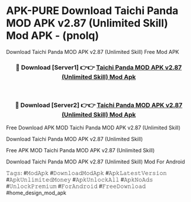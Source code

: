 # APK-PURE Download Taichi Panda MOD APK v2.87 (Unlimited Skill) Mod APK - (pnolq)
Download Taichi Panda MOD APK v2.87 (Unlimited Skill) Free Mod APK

<div align="center">
<h3>🔴 Download [Server1] 👉👉 <a href="https://apk-comot.site?title=Taichi_Panda_MOD_APK_v2.87_(Unlimited_Skill)">Taichi Panda MOD APK v2.87 (Unlimited Skill) Mod Apk</a></h3><br>

<h3>🔴 Download [Server2] 👉👉 <a href="https://apk-comot.site?title=Taichi_Panda_MOD_APK_v2.87_(Unlimited_Skill)">Taichi Panda MOD APK v2.87 (Unlimited Skill) Mod Apk</a></h3>
</div>


Free Download APK MOD Taichi Panda MOD APK v2.87 (Unlimited Skill)

Download Taichi Panda MOD APK v2.87 (Unlimited Skill) 

Free APK MOD Taichi Panda MOD APK v2.87 (Unlimited Skill) 

Download Taichi Panda MOD APK v2.87 (Unlimited Skill) Mod For Android

𝚃𝚊𝚐𝚜: #𝙼𝚘𝚍𝙰𝚙𝚔 #𝙳𝚘𝚠𝚗𝚕𝚘𝚊𝚍𝙼𝚘𝚍𝙰𝚙𝚔 #𝙰𝚙𝚔𝙻𝚊𝚝𝚎𝚜𝚝𝚅𝚎𝚛𝚜𝚒𝚘𝚗 #𝙰𝚙𝚔𝚄𝚗𝚕𝚒𝚖𝚒𝚝𝚎𝚍𝙼𝚘𝚗𝚎𝚢 #𝙰𝚙𝚔𝚄𝚗𝚕𝚘𝚌𝚔𝙰𝚕𝚕 #𝙰𝚙𝚔𝙽𝚘𝙰𝚍𝚜 #𝚄𝚗𝚕𝚘𝚌𝚔𝙿𝚛𝚎𝚖𝚒𝚞𝚖 #𝙵𝚘𝚛𝙰𝚗𝚍𝚛𝚘𝚒𝚍 #𝙵𝚛𝚎𝚎𝙳𝚘𝚠𝚗𝚕𝚘𝚊𝚍 #home_design_mod_apk